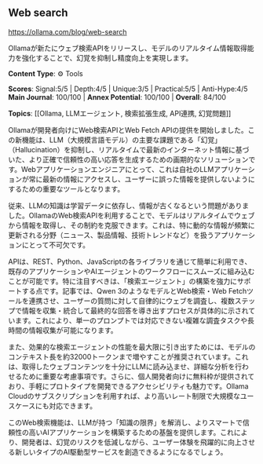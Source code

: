 ## Web search

https://ollama.com/blog/web-search

Ollamaが新たにウェブ検索APIをリリースし、モデルのリアルタイム情報取得能力を強化することで、幻覚を抑制し精度向上を実現します。

**Content Type**: ⚙️ Tools

**Scores**: Signal:5/5 | Depth:4/5 | Unique:3/5 | Practical:5/5 | Anti-Hype:4/5
**Main Journal**: 100/100 | **Annex Potential**: 100/100 | **Overall**: 84/100

**Topics**: [[Ollama, LLMエージェント, 検索拡張生成, API連携, 幻覚問題]]

Ollamaが開発者向けにWeb検索APIとWeb Fetch APIの提供を開始しました。この新機能は、LLM（大規模言語モデル）の主要な課題である「幻覚」（Hallucination）を抑制し、リアルタイムで最新のインターネット情報に基づいた、より正確で信頼性の高い応答を生成するための画期的なソリューションです。Webアプリケーションエンジニアにとって、これは自社のLLMアプリケーションが常に最新の情報にアクセスし、ユーザーに誤った情報を提供しないようにするための重要なツールとなります。

従来、LLMの知識は学習データに依存し、情報が古くなるという問題がありました。OllamaのWeb検索APIを利用することで、モデルはリアルタイムでウェブから情報を取得し、その制約を克服できます。これは、特に動的な情報が頻繁に更新される分野（ニュース、製品情報、技術トレンドなど）を扱うアプリケーションにとって不可欠です。

APIは、REST、Python、JavaScriptの各ライブラリを通じて簡単に利用でき、既存のアプリケーションやAIエージェントのワークフローにスムーズに組み込むことが可能です。特に注目すべきは、「検索エージェント」の構築を強力にサポートする点です。記事では、Qwen 3のようなモデルとWeb検索・Web Fetchツールを連携させ、ユーザーの質問に対して自律的にウェブを調査し、複数ステップで情報を収集・統合して最終的な回答を導き出すプロセスが具体的に示されています。これにより、単一のプロンプトでは対応できない複雑な調査タスクや長時間の情報収集が可能になります。

また、効果的な検索エージェントの性能を最大限に引き出すためには、モデルのコンテキスト長を約32000トークンまで増やすことが推奨されています。これは、取得したウェブコンテンツを十分にLLMに読み込ませ、詳細な分析を行わせるために重要な考慮事項です。さらに、個人開発者向けに無料枠が提供されており、手軽にプロトタイプを開発できるアクセシビリティも魅力です。Ollama Cloudのサブスクリプションを利用すれば、より高いレート制限で大規模なユースケースにも対応できます。

このWeb検索機能は、LLMが持つ「知識の限界」を解消し、よりスマートで信頼性の高いAIアプリケーションを構築するための基盤を提供します。これにより、開発者は、幻覚のリスクを低減しながら、ユーザー体験を飛躍的に向上させる新しいタイプのAI駆動型サービスを創造できるようになるでしょう。